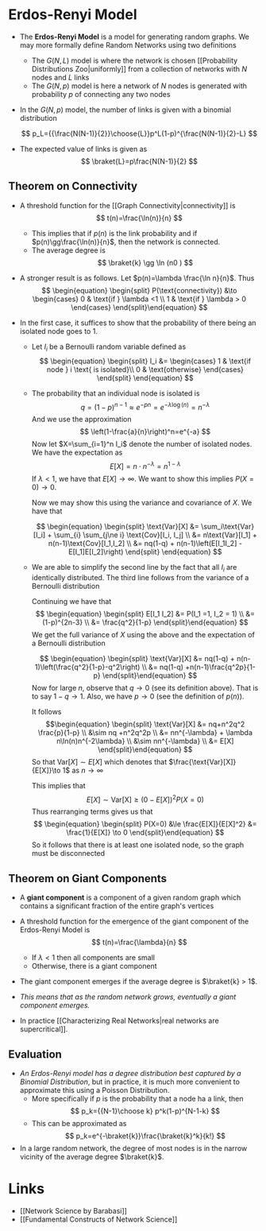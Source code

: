 # Erdos-Renyi Model
* The **Erdos-Renyi Model** is a model for generating random graphs. We may more formally define Random Networks using two definitions 
	* The $G(N,L)$ model is where the network is chosen [[Probability Distributions Zoo|uniformly]] from a collection of networks with $N$ nodes and $L$ links 
	* The $G(N,p)$ model is here a network of $N$ nodes is generated with probability $p$ of connecting any two nodes 

* In the $G(N,p)$ model, the number of links is given with a binomial distribution 
  
  $$
  p_L={{\frac{N(N-1)}{2}}\choose{L}}p^L(1-p)^{\frac{N(N-1)}{2}-L}
  $$
* The expected value of links is given as 
  $$
  \braket{L}=p\frac{N(N-1)}{2}
  $$

## Theorem on Connectivity 
* A threshold function for the [[Graph Connectivity|connectivity]] is 
  $$
  t(n)=\frac{\ln(n)}{n}
  $$

	* This implies that if $p(n)$ is the link probability and if $p(n)\gg\frac{\ln(n)}{n}$, then the network is connected. 
	* The average degree is 
	  $$
	  \braket{k} \gg \ln (n0 )
	  $$

* A stronger result is as follows. Let $p(n)=\lambda \frac{\ln n}{n}$. Thus 
  $$
  \begin{equation} \begin{split}
  P(\text{connectivity}) &\to \begin{cases}
  0 & \text{if } \lambda <1 \\
  1 & \text{if } \lambda > 0
  \end{cases}
  \end{split}\end{equation}
  $$
* In the first case, it suffices to show that the probability of there being an isolated node goes to $1$.
	* Let $I_i$ be a Bernoulli random variable defined as  
	  $$
	  \begin{equation} 
	  \begin{split}
	  I_i &= \begin{cases}
	  1 & \text{if node } i \text{ is isolated}\\
	  0 & \text{otherwise}
	  \end{cases}
	  \end{split}
	  \end{equation}
	  $$
	* The probability that an individual node is isolated is 
	  $$
	  q=(1-p)^{n-1}\approx e^{-pn} = e^{-\lambda \log (n)}= n^{-\lambda}
	  $$
	  And we use the approximation 
	  $$
	  \left(1-\frac{a}{n}\right)^n=e^{-a}
	  $$
	  Now let $X=\sum_{i=1}^n I_i$ denote the number of isolated nodes. We have the expectation as 
	  $$
	  E[X]=n\cdot n^{-\lambda}=n^{1-\lambda}
	  $$
	  If $\lambda < 1$, we have that $E[X]\to \infty$. We want to show this implies $P(X=0)\to 0$. 
	  
	  Now we may show this using the variance and covariance of $X$. We have that
	  
	  $$
	  \begin{equation} 
	  \begin{split}
	  \text{Var}[X] &= \sum_i\text{Var}[I_i] + \sum_{i} \sum_{j\ne i} \text{Cov}[I_i, I_j] \\
	  &= n\text{Var}[I_1] + n(n-1)\text{Cov}[I_1,I_2]  \\ 
	  &= nq(1-q) + n(n-1)\left(E[I_1I_2] -E[I_1]E[I_2]\right)
	  \end{split}
	  \end{equation} 
	  $$
	  
	* We are able to simplify the second line by the fact that all $I_i$ are identically distributed. The third line follows from the variance of a Bernoulli distribution
	  
	  Continuing we have that 
	  $$
	  \begin{equation} \begin{split}
	  E[I_1 I_2] &= P(I_1 =1, I_2 = 1) \\
	  &= (1-p)^{2n-3} \\ 
	  &= \frac{q^2}{1-p}
	  \end{split}\end{equation}
	  $$
	  We get the full variance of $X$ using the above and the expectation of a Bernoulli distribution 
	  
	  $$
	  \begin{equation}
	  \begin{split}
	  \text{Var}[X] &= nq(1-q) + n(n-1)\left(\frac{q^2}{1-p}-q^2\right)  \\
	  &= nq(1-q) +n(n-1)\frac{q^2p}{1-p}
	  \end{split}\end{equation} 
	  $$
	  Now for large $n$, observe that $q\to 0$ (see its definition above).   That is to say $1-q\to 1$.  Also, we have $p\to 0$ (see the definition of $p(n)$). 
	  
	  It follows 
	  $$\begin{equation} \begin{split}
	  \text{Var}[X] &= nq+n^2q^2 \frac{p}{1-p} \\ 
	  &\sim nq +n^2q^2p \\
	  &= nn^{-\lambda} + \lambda n\ln(n)n^{-2\lambda} \\ 
	  &\sim nn^{-\lambda} \\
	  &= E[X]
	  \end{split}\end{equation}
	  $$
	  So that $\text{Var}[X]\sim E[X]$ which denotes that $\frac{\text{Var}[X]}{E[X]}\to 1$  as $n\to \infty$
	  
	  This implies that 
	  $$
	  E[X]\sim \text{Var[X]}\ge (0-E[X])^2P(X=0)
	  $$
	  Thus rearranging terms gives us that 
	  $$
	  \begin{equation} 
	  \begin{split}
	  P(X=0) &\le \frac{E[X]}{E[X]^2} &= \frac{1}{E[X]} \to 0 
	  \end{split}\end{equation}
	  $$So it follows that there is at least one isolated node, so the graph must be disconnected 

## Theorem on Giant Components 

* A **giant component** is a component of a given random graph which contains a significant fraction of the entire graph's vertices

* A threshold function for the emergence of the giant component of the Erdos-Renyi Model is 
  $$
  t(n)=\frac{\lambda}{n}
  $$
	* If $\lambda < 1$ then all components are small 
	* Otherwise, there is a giant component 
* The giant component emerges if the average degree is $\braket{k} > 1$.
* *This means that as the random network grows, eventually a giant component emerges.*
* In practice [[Characterizing Real Networks|real networks are supercritical]]. 

## Evaluation
* *An Erdos-Renyi model has a degree distribution best captured by a Binomial Distribution*, but in practice, it is much more convenient to approximate this using a Poisson Distribution.
	* More specifically if $p$ is the probability that a node ha a link, then 
	  $$
	  p_k={{N-1}\choose k} p^k(1-p)^{N-1-k}
	  $$
	* This can be approximated as 
	  $$
	  p_k=e^{-\braket{k}}\frac{\braket{k}^k}{k!}
	  $$
* In a large random network, the degree of most nodes is in the narrow vicinity of the average degree $\braket{k}$.

# Links 
* [[Network Science by Barabasi]]
* [[Fundamental Constructs of Network Science]]